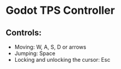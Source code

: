 # Godot TPS Controller

## Controls:
- Moving: W, A, S, D or arrows
- Jumping: Space
- Locking and unlocking the cursor: Esc
